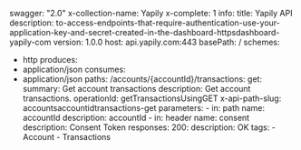 swagger: "2.0"
x-collection-name: Yapily
x-complete: 1
info:
  title: Yapily API
  description: to-access-endpoints-that-require-authentication-use-your-application-key-and-secret-created-in-the-dashboard-httpsdashboard-yapily-com
  version: 1.0.0
host: api.yapily.com:443
basePath: /
schemes:
- http
produces:
- application/json
consumes:
- application/json
paths:
  /accounts/{accountId}/transactions:
    get:
      summary: Get account transactions
      description: Get account transactions.
      operationId: getTransactionsUsingGET
      x-api-path-slug: accountsaccountidtransactions-get
      parameters:
      - in: path
        name: accountId
        description: accountId
      - in: header
        name: consent
        description: Consent Token
      responses:
        200:
          description: OK
      tags:
      - Account
      - Transactions